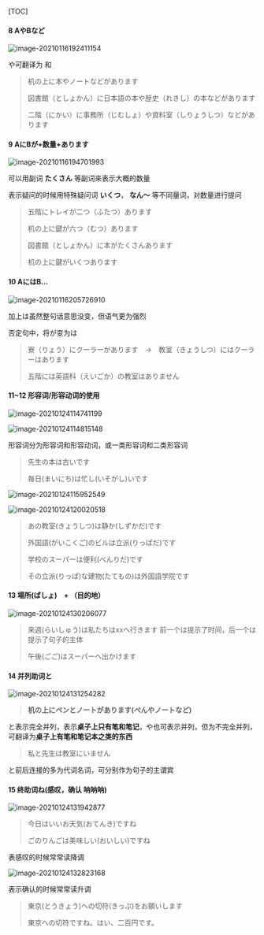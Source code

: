 [TOC]

#### 8  AやBなど

![image-20210116192411154](https://raw.githubusercontent.com/dfy777/japanese-study-imgstore/main/grammar/image-20210116192411154.png)

や可翻译为 和 

> 机の上に本やノートなどがあります
>
> 図書館（としょかん）に日本語の本や歴史（れきし）の本などがあります
>
> 二階（にかい）に事務所（じむしょ）や資料室（しりょうしつ）などがあります



#### 9  AにBが+数量+あります　

![image-20210116194701993](https://raw.githubusercontent.com/dfy777/japanese-study-imgstore/main/grammar/image-20210116194701993.png)

可以用副词 **たくさん** 等副词来表示大概的数量

表示疑问的时候用特殊疑问词 **いくつ**， **なん～** 等不同量词，对数量进行提问

> 五階にトレイが二つ（ふたつ）あります
>
> 机の上に鍵が六つ（むつ）あります
>
> 図書館（としょかん）に本がたくさんあります
>
> 机の上に鍵がいくつあります



#### 10 AにはB...

![image-20210116205726910](https://raw.githubusercontent.com/dfy777/japanese-study-imgstore/main/grammar/image-20210116205726910.png)

加上は虽然整句话意思没变，但语气更为强烈

否定句中，将が变为は

> 寮（りょう）にクーラーがあります　→　教室（きょうしつ）にはクーラーはあります
>
> 五階には英語科（えいごか）の教室はありません



#### 11~12 形容词/形容动词的使用

![image-20210124114741199](https://raw.githubusercontent.com/dfy777/japanese-study-imgstore/main/grammar/image-20210124114741199.png)

![image-20210124114815148](https://raw.githubusercontent.com/dfy777/japanese-study-imgstore/main/grammar/image-20210124114815148.png)

形容词分为形容词和形容动词，或一类形容词和二类形容词

>先生の本は古いです
>
>毎日(まいにち)は忙し(いそがし)いです

![image-20210124115952549](https://raw.githubusercontent.com/dfy777/japanese-study-imgstore/main/grammar/image-20210124115952549.png)

![image-20210124120020518](https://raw.githubusercontent.com/dfy777/japanese-study-imgstore/main/grammar/image-20210124120020518.png)

> あの教室(きょうしつ)は静か(しずかだ)です
>
> 外国語(がいこくご)のビルは立派(りっぱだ)です
>
> 学校のスーパーは便利(べんりだ)です
>
> その立派(りっぱ)な建物(たてもの)は外国語学院です



#### 13 場所(ばしょ)　+ （目的地）

![image-20210124130206077](https://raw.githubusercontent.com/dfy777/japanese-study-imgstore/main/grammar/image-20210124130206077.png)

> 来週(らいしゅう)は私たちはxxへ行きます 前一个は提示了时间，后一个は提示了句子的主体
>
> 午後(ごご)はスーパーへ出かけます



#### 14 并列助词と

![image-20210124131254282](https://raw.githubusercontent.com/dfy777/japanese-study-imgstore/main/grammar/image-20210124131254282.png)

>  **机の上にペンとノートがあります(ぺんやノートなど)**

と表示完全并列，表示**桌子上只有笔和笔记**，や也可表示并列，但为不完全并列，可翻译为**桌子上有笔和笔记本之类的东西**

> 私と先生は教室にいません

と前后连接的多为代词名词，可分别作为句子的主谓宾



#### 15 终助词ね(感叹，确认 呐呐呐)

![image-20210124131942877](https://raw.githubusercontent.com/dfy777/japanese-study-imgstore/main/grammar/image-20210124131942877.png)

> 今日はいいお天気(おてんき)ですね
>
> ごのりんごは美味しい(おいしい)ですね

表感叹的时候常常读降调

![image-20210124132823168](https://raw.githubusercontent.com/dfy777/japanese-study-imgstore/main/grammar/image-20210124132823168.png)

表示确认的时候常常读升调

> 東京(とうきょう)への切符(きっぷ)をお願いします
>
> 東京への切符ですね。はい、二百円です。

